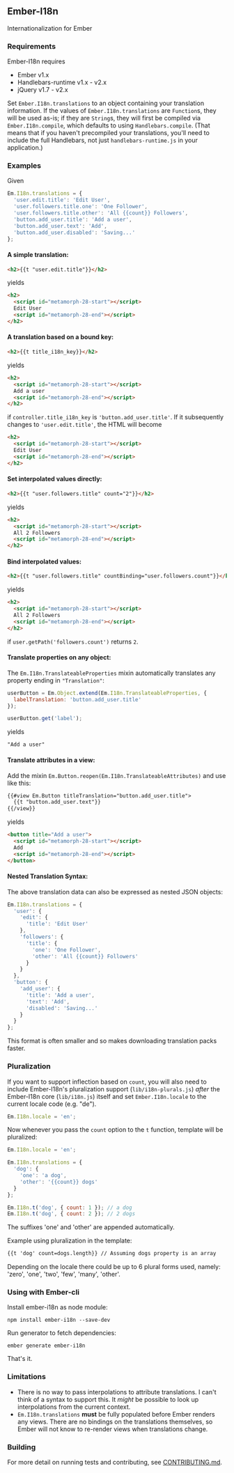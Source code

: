 ## Ember-I18n

Internationalization for Ember

### Requirements

Ember-I18n requires

 * Ember v1.x
 * Handlebars-runtime v1.x - v2.x
 * jQuery v1.7 - v2.x

Set `Ember.I18n.translations` to an object containing your translation
information. If the values of `Ember.I18n.translations` are `Function`s,
they will be used as-is; if they are `String`s, they will first be
compiled via `Ember.I18n.compile`, which defaults to using
`Handlebars.compile`. (That means that if you haven't precompiled your
translations, you'll need to include the full Handlebars, not just
`handlebars-runtime.js` in your application.)

### Examples

Given
```javascript
Em.I18n.translations = {
  'user.edit.title': 'Edit User',
  'user.followers.title.one': 'One Follower',
  'user.followers.title.other': 'All {{count}} Followers',
  'button.add_user.title': 'Add a user',
  'button.add_user.text': 'Add',
  'button.add_user.disabled': 'Saving...'
};
```

#### A simple translation:
```html
<h2>{{t "user.edit.title"}}</h2>
```
yields
```html
<h2>
  <script id="metamorph-28-start"></script>
  Edit User
  <script id="metamorph-28-end"></script>
</h2>
```

#### A translation based on a bound key:
```html
<h2>{{t title_i18n_key}}</h2>
```
yields
```html
<h2>
  <script id="metamorph-28-start"></script>
  Add a user
  <script id="metamorph-28-end"></script>
</h2>
```
if `controller.title_i18n_key` is `'button.add_user.title'`. If
it subsequently changes to `'user.edit.title'`, the HTML will
become
```html
<h2>
  <script id="metamorph-28-start"></script>
  Edit User
  <script id="metamorph-28-end"></script>
</h2>
```

#### Set interpolated values directly:
```html
<h2>{{t "user.followers.title" count="2"}}</h2>
```
yields
```html
<h2>
  <script id="metamorph-28-start"></script>
  All 2 Followers
  <script id="metamorph-28-end"></script>
</h2>
```

#### Bind interpolated values:
```html
<h2>{{t "user.followers.title" countBinding="user.followers.count"}}</h2>
```
yields
```html
<h2>
  <script id="metamorph-28-start"></script>
  All 2 Followers
  <script id="metamorph-28-end"></script>
</h2>
```
if `user.getPath('followers.count')` returns `2`.

#### Translate properties on any object:

The `Em.I18n.TranslateableProperties` mixin automatically translates
any property ending in `"Translation"`:
```javascript
userButton = Em.Object.extend(Em.I18n.TranslateableProperties, {
  labelTranslation: 'button.add_user.title'
});

userButton.get('label');
```
yields

    "Add a user"

#### Translate attributes in a view:

Add the mixin `Em.Button.reopen(Em.I18n.TranslateableAttributes)` and use like this:

```html
{{#view Em.Button titleTranslation="button.add_user.title">
  {{t "button.add_user.text"}}
{{/view}}
```
yields
```html
<button title="Add a user">
  <script id="metamorph-28-start"></script>
  Add
  <script id="metamorph-28-end"></script>
</button>
```

#### Nested Translation Syntax:

The above translation data can also be expressed as nested JSON objects:
```javascript
Em.I18n.translations = {
  'user': {
    'edit': {
      'title': 'Edit User'
    },
    'followers': {
      'title': {
        'one': 'One Follower',
        'other': 'All {{count}} Followers'
      }
    }
  },
  'button': {
    'add_user': {
      'title': 'Add a user',
      'text': 'Add',
      'disabled': 'Saving...'
    }
  }
};
```
This format is often smaller and so makes downloading translation packs faster.

### Pluralization

If you want to support inflection based on `count`, you will
also need to include Ember-I18n's pluralization support (`lib/i18n-plurals.js`)
*after* the Ember-I18n core (`lib/i18n.js`) itself and set `Ember.I18n.locale`
to the current locale code (e.g. "de").

```javascript
Em.I18n.locale = 'en';
```

Now whenever you pass the `count` option to the `t` function, template will be pluralized:

```javascript
Em.I18n.locale = 'en';

Em.I18n.translations = {
  'dog': {
    'one': 'a dog',
    'other': '{{count}} dogs'
  }
};

Em.I18n.t('dog', { count: 1 }); // a dog
Em.I18n.t('dog', { count: 2 }); // 2 dogs
```

The suffixes 'one' and 'other' are appended automatically.

Example using pluralization in the template:

```html
{{t 'dog' count=dogs.length}} // Assuming dogs property is an array
```

Depending on the locale there could be up to 6 plural forms used, namely: 'zero', 'one', 'two', 'few', 'many', 'other'.

### Using with Ember-cli

Install ember-i18n as node module:
```
npm install ember-i18n --save-dev
```

Run generator to fetch dependencies:
```
ember generate ember-i18n
```

That's it.

### Limitations

 * There is no way to pass interpolations to attribute translations. I can't
   think of a syntax to support this. It *might* be possible to look up
   interpolations from the current context.
 * `Em.I18n.translations` **must** be fully populated before Ember
   renders any views. There are no bindings on the translations themselves,
   so Ember will not know to re-render views when translations change.

### Building

For more detail on running tests and contributing, see [CONTRIBUTING.md](https://github.com/jamesarosen/ember-i18n/blob/master/CONTRIBUTING.md).
